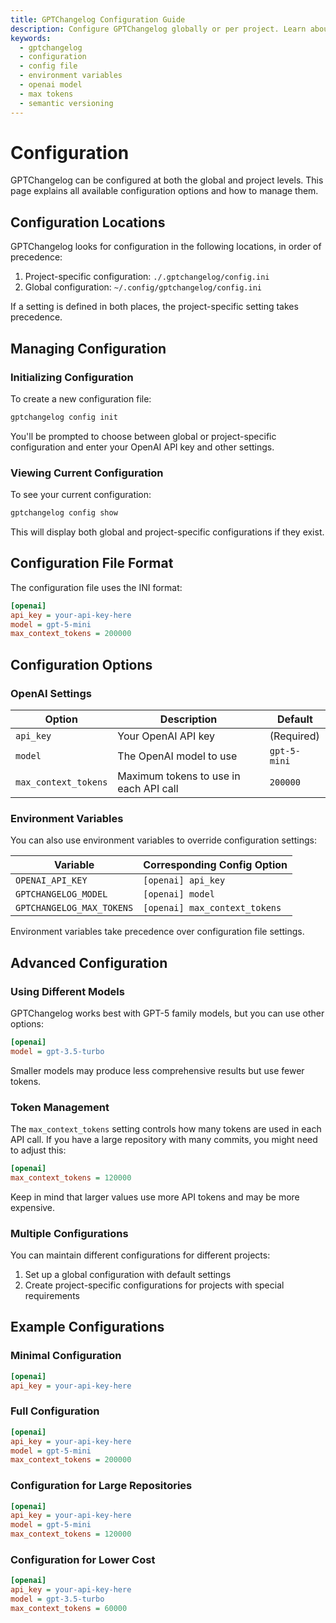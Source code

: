 ```yaml
---
title: GPTChangelog Configuration Guide
description: Configure GPTChangelog globally or per project. Learn about config locations, environment variable overrides, and OpenAI settings like model and token limits.
keywords:
  - gptchangelog
  - configuration
  - config file
  - environment variables
  - openai model
  - max tokens
  - semantic versioning
---
```


# Configuration

GPTChangelog can be configured at both the global and project levels. This page explains all available configuration options and how to manage them.

## Configuration Locations

GPTChangelog looks for configuration in the following locations, in order of precedence:

1. Project-specific configuration: `./.gptchangelog/config.ini`
2. Global configuration: `~/.config/gptchangelog/config.ini`

If a setting is defined in both places, the project-specific setting takes precedence.

## Managing Configuration

### Initializing Configuration

To create a new configuration file:

```bash
gptchangelog config init
```

You'll be prompted to choose between global or project-specific configuration and enter your OpenAI API key and other settings.

### Viewing Current Configuration

To see your current configuration:

```bash
gptchangelog config show
```

This will display both global and project-specific configurations if they exist.

## Configuration File Format

The configuration file uses the INI format:

```ini
[openai]
api_key = your-api-key-here
model = gpt-5-mini
max_context_tokens = 200000
```

## Configuration Options

### OpenAI Settings

| Option | Description | Default | 
|--------|-------------|---------|
| `api_key` | Your OpenAI API key | (Required) |
| `model` | The OpenAI model to use | `gpt-5-mini` |
| `max_context_tokens` | Maximum tokens to use in each API call | `200000` |

### Environment Variables

You can also use environment variables to override configuration settings:

| Variable | Corresponding Config Option |
|----------|----------------------------|
| `OPENAI_API_KEY` | `[openai] api_key` |
| `GPTCHANGELOG_MODEL` | `[openai] model` |
| `GPTCHANGELOG_MAX_TOKENS` | `[openai] max_context_tokens` |

Environment variables take precedence over configuration file settings.

## Advanced Configuration

### Using Different Models

GPTChangelog works best with GPT-5 family models, but you can use other options:

```ini
[openai]
model = gpt-3.5-turbo
```

Smaller models may produce less comprehensive results but use fewer tokens.

### Token Management

The `max_context_tokens` setting controls how many tokens are used in each API call. If you have a large repository with many commits, you might need to adjust this:

```ini
[openai]
max_context_tokens = 120000
```

Keep in mind that larger values use more API tokens and may be more expensive.

### Multiple Configurations

You can maintain different configurations for different projects:

1. Set up a global configuration with default settings
2. Create project-specific configurations for projects with special requirements

## Example Configurations

### Minimal Configuration

```ini
[openai]
api_key = your-api-key-here
```

### Full Configuration

```ini
[openai]
api_key = your-api-key-here
model = gpt-5-mini
max_context_tokens = 200000
```

### Configuration for Large Repositories

```ini
[openai]
api_key = your-api-key-here
model = gpt-5-mini
max_context_tokens = 120000
```

### Configuration for Lower Cost

```ini
[openai]
api_key = your-api-key-here
model = gpt-3.5-turbo
max_context_tokens = 60000
```
